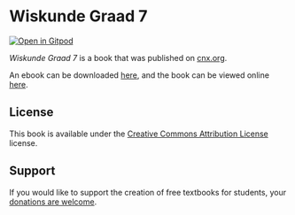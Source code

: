 # Wiskunde Graad 7

[![Open in Gitpod](https://gitpod.io/button/open-in-gitpod.svg)](https://gitpod.io/from-referrer/)

_Wiskunde Graad 7_ is a book that was published on [cnx.org](https://cnx.org/).

An ebook can be downloaded [here](https://github.com/cnx-user-books/cnxbook-wiskunde-graad-9/releases/latest), and the book can be viewed online [here](https://github.com/cnx-user-books/cnxbook-wiskunde-graad-9/releases/latest).

## License
This book is available under the [Creative Commons Attribution License](./LICENSE) license.

## Support
If you would like to support the creation of free textbooks for students, your [donations are welcome](https://riceconnect.rice.edu/donation/support-openstax-banner).
